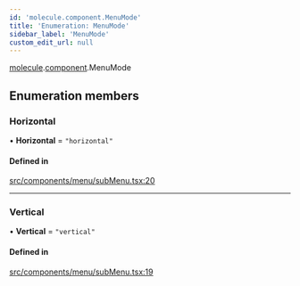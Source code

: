```yaml
---
id: 'molecule.component.MenuMode'
title: 'Enumeration: MenuMode'
sidebar_label: 'MenuMode'
custom_edit_url: null
---
```


[molecule](../namespaces/molecule).[component](../namespaces/molecule.component).MenuMode

## Enumeration members

### Horizontal

• **Horizontal** = `"horizontal"`

#### Defined in

[src/components/menu/subMenu.tsx:20](https://github.com/DTStack/molecule/blob/b5324fcf/src/components/menu/subMenu.tsx#L20)

---

### Vertical

• **Vertical** = `"vertical"`

#### Defined in

[src/components/menu/subMenu.tsx:19](https://github.com/DTStack/molecule/blob/b5324fcf/src/components/menu/subMenu.tsx#L19)
